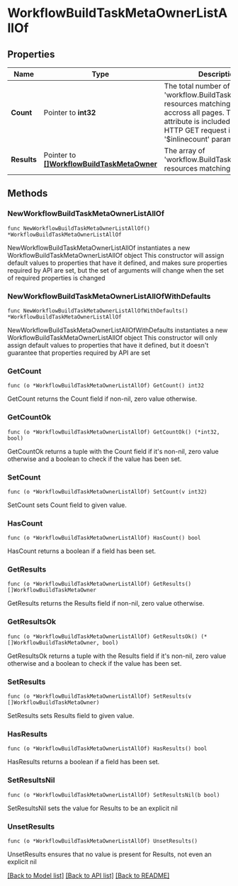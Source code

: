 # WorkflowBuildTaskMetaOwnerListAllOf

## Properties

Name | Type | Description | Notes
------------ | ------------- | ------------- | -------------
**Count** | Pointer to **int32** | The total number of &#39;workflow.BuildTaskMetaOwner&#39; resources matching the request, accross all pages. The &#39;Count&#39; attribute is included when the HTTP GET request includes the &#39;$inlinecount&#39; parameter. | [optional] 
**Results** | Pointer to [**[]WorkflowBuildTaskMetaOwner**](workflow.BuildTaskMetaOwner.md) | The array of &#39;workflow.BuildTaskMetaOwner&#39; resources matching the request. | [optional] 

## Methods

### NewWorkflowBuildTaskMetaOwnerListAllOf

`func NewWorkflowBuildTaskMetaOwnerListAllOf() *WorkflowBuildTaskMetaOwnerListAllOf`

NewWorkflowBuildTaskMetaOwnerListAllOf instantiates a new WorkflowBuildTaskMetaOwnerListAllOf object
This constructor will assign default values to properties that have it defined,
and makes sure properties required by API are set, but the set of arguments
will change when the set of required properties is changed

### NewWorkflowBuildTaskMetaOwnerListAllOfWithDefaults

`func NewWorkflowBuildTaskMetaOwnerListAllOfWithDefaults() *WorkflowBuildTaskMetaOwnerListAllOf`

NewWorkflowBuildTaskMetaOwnerListAllOfWithDefaults instantiates a new WorkflowBuildTaskMetaOwnerListAllOf object
This constructor will only assign default values to properties that have it defined,
but it doesn't guarantee that properties required by API are set

### GetCount

`func (o *WorkflowBuildTaskMetaOwnerListAllOf) GetCount() int32`

GetCount returns the Count field if non-nil, zero value otherwise.

### GetCountOk

`func (o *WorkflowBuildTaskMetaOwnerListAllOf) GetCountOk() (*int32, bool)`

GetCountOk returns a tuple with the Count field if it's non-nil, zero value otherwise
and a boolean to check if the value has been set.

### SetCount

`func (o *WorkflowBuildTaskMetaOwnerListAllOf) SetCount(v int32)`

SetCount sets Count field to given value.

### HasCount

`func (o *WorkflowBuildTaskMetaOwnerListAllOf) HasCount() bool`

HasCount returns a boolean if a field has been set.

### GetResults

`func (o *WorkflowBuildTaskMetaOwnerListAllOf) GetResults() []WorkflowBuildTaskMetaOwner`

GetResults returns the Results field if non-nil, zero value otherwise.

### GetResultsOk

`func (o *WorkflowBuildTaskMetaOwnerListAllOf) GetResultsOk() (*[]WorkflowBuildTaskMetaOwner, bool)`

GetResultsOk returns a tuple with the Results field if it's non-nil, zero value otherwise
and a boolean to check if the value has been set.

### SetResults

`func (o *WorkflowBuildTaskMetaOwnerListAllOf) SetResults(v []WorkflowBuildTaskMetaOwner)`

SetResults sets Results field to given value.

### HasResults

`func (o *WorkflowBuildTaskMetaOwnerListAllOf) HasResults() bool`

HasResults returns a boolean if a field has been set.

### SetResultsNil

`func (o *WorkflowBuildTaskMetaOwnerListAllOf) SetResultsNil(b bool)`

 SetResultsNil sets the value for Results to be an explicit nil

### UnsetResults
`func (o *WorkflowBuildTaskMetaOwnerListAllOf) UnsetResults()`

UnsetResults ensures that no value is present for Results, not even an explicit nil

[[Back to Model list]](../README.md#documentation-for-models) [[Back to API list]](../README.md#documentation-for-api-endpoints) [[Back to README]](../README.md)


